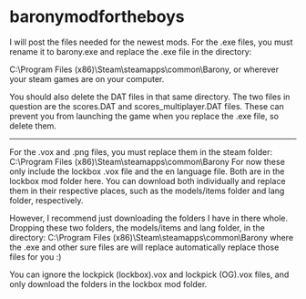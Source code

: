 # baronymodfortheboys

I will post the files needed for the newest mods. For the .exe files, you must rename it to barony.exe and replace the .exe file in
the directory:

C:\Program Files (x86)\Steam\steamapps\common\Barony, or wherever your steam games are on your computer.

You should also delete the DAT files in that same directory. The two files in question are the scores.DAT and scores_multiplayer.DAT files.
These can prevent you from launching the game when you replace the .exe file, so delete them.

-----

For the .vox and .png files, you must replace them in the steam folder:
C:\Program Files (x86)\Steam\steamapps\common\Barony
For now these only include the lockbox .vox file and the en language file. Both are in the lockbox mod folder here.
You can download both individually and replace them in their respective places, such as the models/items folder and lang folder, respectively.

However, I recommend just downloading the folders I have in there whole. Dropping these two folders, the models/items and lang folder, in the directory:
C:\Program Files (x86)\Steam\steamapps\common\Barony where the .exe and other sure files are will replace automatically replace those files for you :)

You can ignore the lockpick (lockbox).vox and lockpick (OG).vox files, and only download the folders in the lockbox mod folder.
